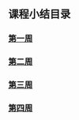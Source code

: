 ## 课程小结目录

### [第一周](https://github.com/saturn-lab/BDMI-2020A/blob/master/Memos/Study-Memo/15-Day1.md)

### [第二周](https://github.com/saturn-lab/BDMI-2020A/blob/master/Memos/Study-Memo/15-Day2.md)

### [第三周](https://github.com/saturn-lab/BDMI-2020A/blob/master/Memos/Study-Memo/15-Day3.md)

### [第四周](https://github.com/saturn-lab/BDMI-2020A/blob/master/Memos/Study-Memo/15-Day4.md)